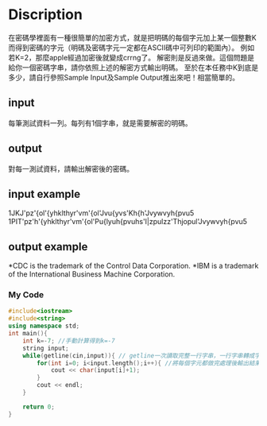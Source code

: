 # Discription
在密碼學裡面有一種很簡單的加密方式，就是把明碼的每個字元加上某一個整數K而得到密碼的字元（明碼及密碼字元一定都在ASCII碼中可列印的範圍內）。
例如若K=2，那麼apple經過加密後就變成crrng了。
解密則是反過來做。這個問題是給你一個密碼字串，請你依照上述的解密方式輸出明碼。
至於在本任務中K到底是多少，請自行參照Sample Input及Sample Output推出來吧！相當簡單的。

## input
每筆測試資料一列。每列有1個字串，就是需要解密的明碼。

## output
對每一測試資料，請輸出解密後的密碼。

## input example
1JKJ'pz'{ol'{yhklthyr'vm'{ol'Jvu{yvs'Kh{h'Jvywvyh{pvu5
1PIT'pz'h'{yhklthyr'vm'{ol'Pu{lyuh{pvuhs'I|zpulzz'Thjopul'Jvywvyh{pvu5

## output example
*CDC is the trademark of the Control Data Corporation.
*IBM is a trademark of the International Business Machine Corporation.

### My Code
```C++
#include<iostream>
#include<string>
using namespace std;
int main(){
    int k=-7; //手動計算得到k=-7
    string input;
    while(getline(cin,input)){ // getline一次讀取完整一行字串，一行字串轉成字元存回input中
        for(int i=0; i<input.length();i++){ //將每個字元都做完處理後輸出結果
            cout << char(input[i]+1);
        }
        cout << endl;
    }

    return 0;
}

```

